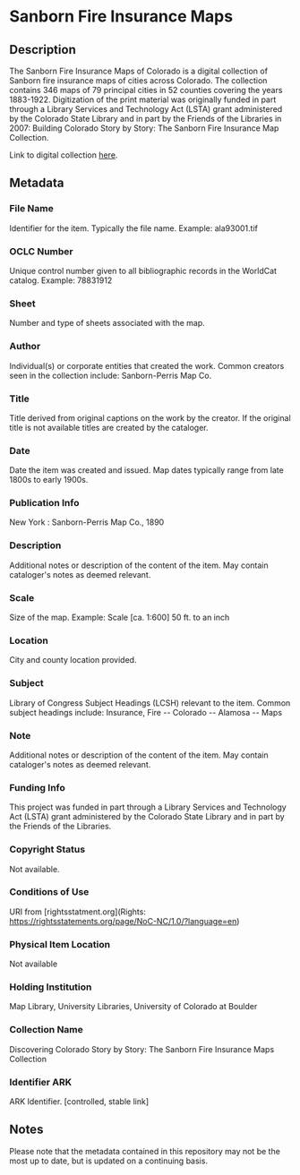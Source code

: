 # Sanborn Fire Insurance Maps
## Description
The Sanborn Fire Insurance Maps of Colorado is a digital collection of Sanborn fire insurance maps of cities across Colorado. The collection contains 346 maps of 79 principal cities in 52 counties covering the years 1883-1922. Digitization of the print material was originally funded in part through a Library Services and Technology Act (LSTA) grant administered by the Colorado State Library and in part by the Friends of the Libraries in 2007: Building Colorado Story by Story: The Sanborn Fire Insurance Map Collection.

Link to digital collection [here](https://doi.org/10.25810/gp8q-3r24).
## Metadata
### File Name
Identifier for the item. Typically the file name. Example: ala93001.tif
### OCLC Number
Unique control number given to all bibliographic records in the WorldCat catalog. Example: 78831912 
### Sheet
Number and type of sheets associated with the map.
### Author
Individual(s) or corporate entities that created the work. Common creators seen in the collection include: Sanborn-Perris Map Co.
### Title
Title derived from original captions on the work by the creator. If the original title is not available titles are created by the cataloger.
### Date
Date the item was created and issued. Map dates typically range from late 1800s to early 1900s.
### Publication Info
New York : Sanborn-Perris Map Co., 1890
### Description
Additional notes or description of the content of the item. May contain cataloger's notes as deemed relevant.
### Scale
Size of the map. Example: Scale [ca. 1:600] 50 ft. to an inch
### Location
City and county location provided.
### Subject
Library of Congress Subject Headings (LCSH) relevant to the item. Common subject headings include: Insurance, Fire -- Colorado -- Alamosa -- Maps
### Note
Additional notes or description of the content of the item. May contain cataloger's notes as deemed relevant.
### Funding Info
This project was funded in part through a Library Services and Technology Act (LSTA) grant administered by the Colorado State Library and in part by the Friends of the Libraries.
### Copyright Status
Not available.
### Conditions of Use
URI from [rightsstatment.org](Rights: https://rightsstatements.org/page/NoC-NC/1.0/?language=en)
### Physical Item Location
Not available
### Holding Institution
Map Library, University Libraries, University of Colorado at Boulder
### Collection Name
Discovering Colorado Story by Story: The Sanborn Fire Insurance Maps Collection
### Identifier ARK
ARK Identifier. [controlled, stable link]

## Notes
Please note that the metadata contained in this repository may not be the most up to date, but is updated on a continuing basis.

